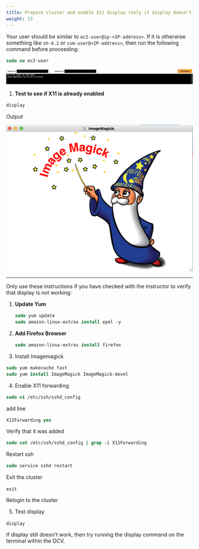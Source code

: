 ```yaml
---
title: Prepare cluster and enable X11 display (only if display doesn't work)
weight: 23
--- 
```


Your user should be similar to `ec2-user@ip-<IP-address>`. If it is otherwise something like `sh-4.2` or `ssm-user@<IP-address>`, then run the following command before proceeding:

```csh
sudo su ec2-user
```

![ec2-user](/static/images/1-gettoknow-ec2user.png)

1. **Test to see if X11 is already enabled**

```csh
display
```

Output

![ImageMagick Display](/static/images/1-imagemagick-display.png)

------

Only use these instructions if you have checked with the instructor to verify that display is not working:

1. **Update Yum**


    ```csh
    sudo yum update
    sudo amazon-linux-extras install epel -y
    ```
2. **Add Firefox Browser**

   ```csh
   sudo amazon-linux-extras install firefox
   ```

3. Install Imagemagick

```csh
sudo yum makecache fast
sudo yum install ImageMagick ImageMagick-devel
```

4. Enable X11 forwarding

```csh
sudo vi /etc/ssh/sshd_config
```

add line

```csh
X11Forwarding yes
```

Verify that it was added

```csh
sudo cat /etc/ssh/sshd_config | grep -i X11Forwarding
```

Restart ssh

```csh
sudo service sshd restart
```

Exit the cluster

`exit`

Relogin to the cluster

5. Test display

`display`

If display still doesn't work, then try running the display command on the terminal within the DCV.
